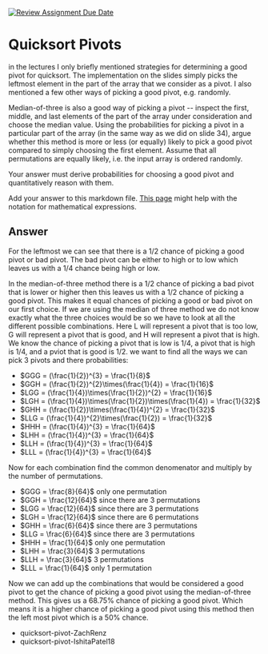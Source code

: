 [![Review Assignment Due Date](https://classroom.github.com/assets/deadline-readme-button-24ddc0f5d75046c5622901739e7c5dd533143b0c8e959d652212380cedb1ea36.svg)](https://classroom.github.com/a/IF3rQO50)
# Quicksort Pivots

in the lectures I only briefly mentioned strategies for determining a good pivot
for quicksort. The implementation on the slides simply picks the leftmost
element in the part of the array that we consider as a pivot. I also mentioned a
few other ways of picking a good pivot, e.g. randomly.

Median-of-three is also a good way of picking a pivot -- inspect the first,
middle, and last elements of the part of the array under consideration and
choose the median value. Using the probabilities for picking a pivot in a
particular part of the array (in the same way as we did on slide 34), argue
whether this method is more or less (or equally) likely to pick a good pivot
compared to simply choosing the first element. Assume that all permutations are
equally likely, i.e. the input array is ordered randomly.

Your answer must derive probabilities for choosing a good pivot and
quantitatively reason with them.

Add your answer to this markdown file. [This
page](https://docs.github.com/en/get-started/writing-on-github/working-with-advanced-formatting/writing-mathematical-expressions)
might help with the notation for mathematical expressions.

## Answer
For the leftmost we can see that there is a 1/2 chance of picking a good pivot or bad pivot. The bad pivot can be either to high or to low which leaves us with a 1/4 chance being high or low. 

In the median-of-three method there is a 1/2 chance of picking a bad pivot that is lower or higher then this leaves us with a 1/2 chance of picking a good pivot. This makes it equal chances of picking a good or bad pivot on our first choice. If we are using the median of three method we do not know exactly what the three choices would be so we have to look at all the different possible combinations. Here L will represent a pivot that is too low, G will represent a pivot that is good, and H will represent a pivot that is high. We know the chance of picking a pivot that is low is 1/4, a pivot that is high is 1/4, and a pviot that is good is 1/2. 
we want to find all the ways we can pick 3 pivots and there probabilities:
- $GGG = (\frac{1}{2})^{3} = \frac{1}{8}$
- $GGH = (\frac{1}{2})^{2}\times(\frac{1}{4}) = \frac{1}{16}$
- $LGG = (\frac{1}{4})\times(\frac{1}{2})^{2} = \frac{1}{16}$
- $LGH = (\frac{1}{4})\times(\frac{1}{2})\times(\frac{1}{4}) = \frac{1}{32}$
- $GHH = (\frac{1}{2})\times(\frac{1}{4})^{2} = \frac{1}{32}$ 
- $LLG = (\frac{1}{4})^{2}\times(\frac{1}{2}) = \frac{1}{32}$
- $HHH = (\frac{1}{4})^{3} = \frac{1}{64}$
- $LHH = (\frac{1}{4})^{3} = \frac{1}{64}$
- $LLH = (\frac{1}{4})^{3} = \frac{1}{64}$
- $LLL = (\frac{1}{4})^{3} = \frac{1}{64}$

Now for each combination find the common denomenator and multiply by the number of permutations. 

- $GGG = \frac{8}{64}$ only one permutation
- $GGH = \frac{12}{64}$ since there are 3 permutations
- $LGG = \frac{12}{64}$ since there are 3 permutations
- $LGH = \frac{12}{64}$ since there are 6 permutations
- $GHH = \frac{6}{64}$ since there are 3 permutations
- $LLG = \frac{6}{64}$ since there are 3 permutations 
- $HHH = \frac{1}{64}$ only one permutation
- $LHH = \frac{3}{64}$ 3 permutations
- $LLH = \frac{3}{64}$ 3 permutations
- $LLL = \frac{1}{64}$ only 1 permutation

Now we can add up the combinations that would be considered a good pivot to get the chance of picking a good pivot using the median-of-three method. This gives us a 68.75% chance of picking a good pivot. Which means it is a higher chance of picking a good pivot using this method then the left most pivot which is a 50% chance. 


- quicksort-pivot-ZachRenz
- quicksort-pivot-IshitaPatel18
